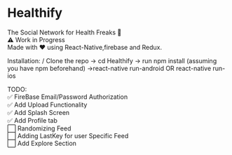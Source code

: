 
# Healthify
The Social Network for Health Freaks  :muscle: \
 :warning: Work in Progress \
Made with  :heart: using React-Native,firebase and Redux. 

Installation: /
Clone the repo -> cd Healthify -> run npm install (assuming you have npm beforehand) ->react-native run-android OR react-native run-ios 

TODO: \
 :white_check_mark: FireBase Email/Password Authorization \
 :white_check_mark: Add Upload Functionality\
 :white_check_mark: Add Splash Screen \
 :white_check_mark: Add Profile tab \
:white_large_square: Randomizing Feed \
:white_large_square: Adding LastKey for user Specific Feed \
:white_large_square: Add Explore Section 

 

